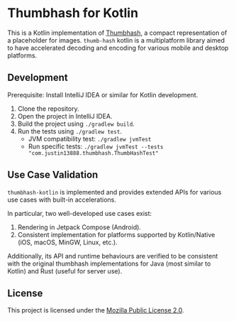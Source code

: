 # Thumbhash for Kotlin

This is a Kotlin implementation of [Thumbhash](https://github.com/evanw/thumbhash), a compact representation of a placeholder for images. `thumb-hash` kotlin is a multiplatform library aimed to have accelerated decoding and encoding for various mobile and desktop platforms.

## Development

Prerequisite: Install IntelliJ IDEA or similar for Kotlin development.

1. Clone the repository.
2. Open the project in IntelliJ IDEA.
3. Build the project using `./gradlew build`.
4. Run the tests using `./gradlew test`.
    - JVM compatibility test: `./gradlew jvmTest`
    - Run specific tests: `./gradlew jvmTest --tests "com.justin13888.thumbhash.ThumbHashTest"`

## Use Case Validation

`thumbhash-kotlin` is implemented and provides extended APIs for various use cases with built-in accelerations.

In particular, two well-developed use cases exist:

1. Rendering in Jetpack Compose (Android).
2. Consistent implementation for platforms supported by Kotlin/Native (iOS, macOS, MinGW, Linux, etc.).

Additionally, its API and runtime behaviours are verified to be consistent with the original thumbhash implementations for Java (most similar to Kotlin) and Rust (useful for server use).

## License

This project is licensed under the [Mozilla Public License 2.0](https://www.mozilla.org/en-US/MPL/2.0/).
